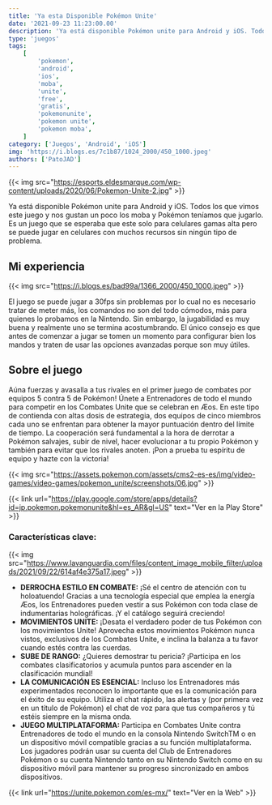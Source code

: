 ```yaml
---
title: 'Ya esta Disponible Pokémon Unite'
date: '2021-09-23 11:23:00.00'
description: 'Ya está disponible Pokémon unite para Android y iOS. Todos los que vimos este juego y nos gustan un poco los moba y Pokémon teníamos que jugarlo.'
type: 'juegos'
tags:
    [
        'pokemon',
        'android',
        'ios',
        'moba',
        'unite',
        'free',
        'gratis',
        'pokemonunite',
        'pokemon unite',
        'pokemon moba',
    ]
category: ['Juegos', 'Android', 'iOS']
img: 'https://i.blogs.es/7c1b87/1024_2000/450_1000.jpeg'
authors: ['PatoJAD']
---
```


{{< img src="https://esports.eldesmarque.com/wp-content/uploads/2020/06/Pokemon-Unite-2.jpg" >}}

Ya está disponible Pokémon unite para Android y iOS. Todos los que vimos este juego y nos gustan un poco los moba y Pokémon teníamos que jugarlo. Es un juego que se esperaba que este solo para celulares gamas alta pero se puede jugar en celulares con muchos recursos sin ningún tipo de problema.

## Mi experiencia

{{< img src="https://i.blogs.es/bad99a/1366_2000/450_1000.jpeg" >}}

El juego se puede jugar a 30fps sin problemas por lo cual no es necesario tratar de meter más, los comandos no son del todo cómodos, más para quienes lo probamos en la Nintendo. Sin embargo, la jugabilidad es muy buena y realmente uno se termina acostumbrando. El único consejo es que antes de comenzar a jugar se tomen un momento para configurar bien los mandos y traten de usar las opciones avanzadas porque son muy útiles.

## Sobre el juego

Aúna fuerzas y avasalla a tus rivales en el primer juego de combates por equipos 5 contra 5 de Pokémon!
Únete a Entrenadores de todo el mundo para competir en los Combates Unite que se celebran en Æos. En este tipo de contienda con altas dosis de estrategia, dos equipos de cinco miembros cada uno se enfrentan para obtener la mayor puntuación dentro del límite de tiempo. La cooperación será fundamental a la hora de derrotar a Pokémon salvajes, subir de nivel, hacer evolucionar a tu propio Pokémon y también para evitar que los rivales anoten. ¡Pon a prueba tu espíritu de equipo y hazte con la victoria!

{{< img src="https://assets.pokemon.com/assets/cms2-es-es/img/video-games/video-games/pokemon_unite/screenshots/06.jpg" >}}

{{< link url="https://play.google.com/store/apps/details?id=jp.pokemon.pokemonunite&hl=es_AR&gl=US" text="Ver en la Play Store" >}}

### Características clave:

{{< img src="https://www.lavanguardia.com/files/content_image_mobile_filter/uploads/2021/09/22/614af4e375a17.jpeg" >}}

-   **DERROCHA ESTILO EN COMBATE:** ¡Sé el centro de atención con tu holoatuendo! Gracias a una tecnología especial que emplea la energía Æos, los Entrenadores pueden vestir a sus Pokémon con toda clase de indumentarias holográficas. ¡Y el catálogo seguirá creciendo!
-   **MOVIMIENTOS UNITE:** ¡Desata el verdadero poder de tus Pokémon con los movimientos Unite! Aprovecha estos movimientos Pokémon nunca vistos, exclusivos de los Combates Unite, e inclina la balanza a tu favor cuando estés contra las cuerdas.
-   **SUBE DE RANGO:** ¿Quieres demostrar tu pericia? ¡Participa en los combates clasificatorios y acumula puntos para ascender en la clasificación mundial!
-   **LA COMUNICACIÓN ES ESENCIAL:** Incluso los Entrenadores más experimentados reconocen lo importante que es la comunicación para el éxito de su equipo. Utiliza el chat rápido, las alertas y (por primera vez en un título de Pokémon) el chat de voz para que tus compañeros y tú estéis siempre en la misma onda.
-   **JUEGO MULTIPLATAFORMA:** Participa en Combates Unite contra Entrenadores de todo el mundo en la consola Nintendo SwitchTM o en un dispositivo móvil compatible gracias a su función multiplataforma. Los jugadores podrán usar su cuenta del Club de Entrenadores Pokémon o su cuenta Nintendo tanto en su Nintendo Switch como en su dispositivo móvil para mantener su progreso sincronizado en ambos dispositivos.

{{< link url="https://unite.pokemon.com/es-mx/" text="Ver en la Web" >}}
